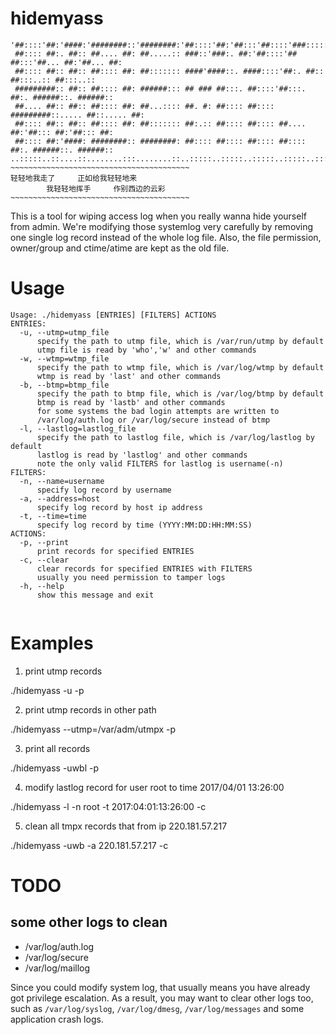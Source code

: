# hidemyass

```
'##::::'##:'####:'########::'########:'##::::'##:'##:::'##::::'###:::::'######:::'######::
 ##:::: ##:. ##:: ##.... ##: ##.....:: ###::'###:. ##:'##::::'## ##:::'##... ##:'##... ##:
 ##:::: ##:: ##:: ##:::: ##: ##::::::: ####'####::. ####::::'##:. ##:: ##:::..:: ##:::..::
 #########:: ##:: ##:::: ##: ######::: ## ### ##:::. ##::::'##:::. ##:. ######::. ######::
 ##.... ##:: ##:: ##:::: ##: ##...:::: ##. #: ##:::: ##:::: #########::..... ##::..... ##:
 ##:::: ##:: ##:: ##:::: ##: ##::::::: ##:.:: ##:::: ##:::: ##.... ##:'##::: ##:'##::: ##:
 ##:::: ##:'####: ########:: ########: ##:::: ##:::: ##:::: ##:::: ##:. ######::. ######::
..:::::..::....::........:::........::..:::::..:::::..:::::..:::::..:::......::::......:::
~~~~~~~~~~~~~~~~~~~~~~~~~~~~~~~~~~~~~~~~
轻轻地我走了     正如给我轻轻地来                  
        我轻轻地挥手     作别西边的云彩            
~~~~~~~~~~~~~~~~~~~~~~~~~~~~~~~~~~~~~~~~
```

This is a tool for wiping access log when you really wanna hide yourself from admin.
We're modifying those systemlog very carefully by removing one single log record 
instead of the whole log file. Also, the file permission, owner/group and ctime/atime 
are kept as the old file.

# Usage

```
Usage: ./hidemyass [ENTRIES] [FILTERS] ACTIONS        
ENTRIES:                                
  -u, --utmp=utmp_file                
      specify the path to utmp file, which is /var/run/utmp by default 
      utmp file is read by 'who','w' and other commands 
  -w, --wtmp=wtmp_file                
      specify the path to wtmp file, which is /var/log/wtmp by default 
      wtmp is read by 'last' and other commands
  -b, --btmp=btmp_file                
      specify the path to btmp file, which is /var/log/btmp by default 
      btmp is read by 'lastb' and other commands
      for some systems the bad login attempts are written to
      /var/log/auth.log or /var/log/secure instead of btmp
  -l, --lastlog=lastlog_file          
      specify the path to lastlog file, which is /var/log/lastlog by default 
      lastlog is read by 'lastlog' and other commands
      note the only valid FILTERS for lastlog is username(-n)
FILTERS:                                
  -n, --name=username                   
      specify log record by username 
  -a, --address=host                    
      specify log record by host ip address  
  -t, --time=time                       
      specify log record by time (YYYY:MM:DD:HH:MM:SS) 
ACTIONS: 
  -p, --print                           
      print records for specified ENTRIES 
  -c, --clear                           
      clear records for specified ENTRIES with FILTERS
      usually you need permission to tamper logs 
  -h, --help                            
      show this message and exit
 
```

# Examples

1. print utmp records

./hidemyass -u -p

2. print utmp records in other path

./hidemyass --utmp=/var/adm/utmpx -p

3. print all records

./hidemyass -uwbl -p

4. modify lastlog record for user root to time 2017/04/01 13:26:00

./hidemyass -l -n root -t 2017:04:01:13:26:00 -c

5. clean all tmpx records that from ip 220.181.57.217

./hidemyass -uwb -a 220.181.57.217 -c


# TODO

## some other logs to clean

- /var/log/auth.log
- /var/log/secure
- /var/log/maillog


Since you could modify system log, that usually means you have already got
privilege escalation. As a result, you may want to clear other logs too, 
such as `/var/log/syslog`, `/var/log/dmesg`, `/var/log/messages` and some 
application crash logs.
